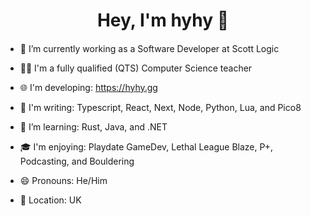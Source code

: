 <h1 align="center">Hey, I'm hyhy 👋
<h4 align="center"></h4>
  
- 🔭 I’m currently working as a Software Developer at Scott Logic
  
  
- 👨‍🏫 I'm a fully qualified (QTS) Computer Science teacher
- 🌐 I'm developing: https://hyhy.gg
- 🌳 I'm writing: Typescript, React, Next, Node, Python, Lua, and Pico8
- 🌱 I’m learning: Rust, Java, and .NET
- 🎓 I'm enjoying: Playdate GameDev, Lethal League Blaze, P+, Podcasting, and Bouldering
- 😄 Pronouns: He/Him
- 📍  Location: UK
